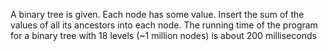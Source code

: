 A binary tree is given. Each node has some value. Insert the sum of the values of all its ancestors into each node.
The running time of the program for a binary tree with 18 levels (~1 million nodes) is about 200 milliseconds

